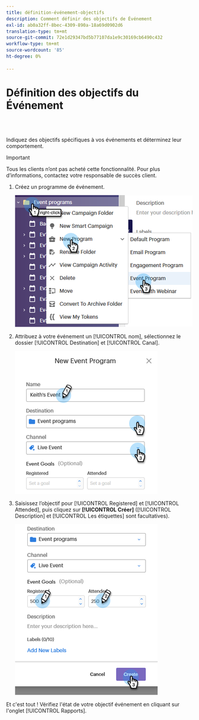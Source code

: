 ```yaml
---
title: définition-événement-objectifs
description: Comment définir des objectifs de Événement
exl-id: ab0a32ff-8bec-4309-890a-18a69d0902d6
translation-type: tm+mt
source-git-commit: 72e1d29347bd5b77107da1e9c30169cb6490c432
workflow-type: tm+mt
source-wordcount: '85'
ht-degree: 0%

---
```


# Définition des objectifs du Événement

<br> 

Indiquez des objectifs spécifiques à vos événements et déterminez leur comportement.

>[!IMPORTANT]
>Tous les clients n’ont pas acheté cette fonctionnalité. Pour plus d’informations, contactez votre responsable de succès client.

1. Créez un programme de événement.

   ![Image un](/help/sky/assets/event-programs/setting-event-goals/setting-event-goals-1.png)

1. Attribuez à votre événement un [!UICONTROL nom], sélectionnez le dossier [!UICONTROL Destination] et [!UICONTROL Canal].

   ![Image 2](/help/sky/assets/event-programs/setting-event-goals/setting-event-goals-2.png)

1. Saisissez l’objectif pour [!UICONTROL Registered] et [!UICONTROL Attended], puis cliquez sur **[!UICONTROL Créer]** ([!UICONTROL Description] et [!UICONTROL Les étiquettes] sont facultatives).

   ![Image un](/help/sky/assets/event-programs/setting-event-goals/setting-event-goals-3.png)

Et c&#39;est tout ! Vérifiez l&#39;état de votre objectif événement en cliquant sur l&#39;onglet [!UICONTROL Rapports].
